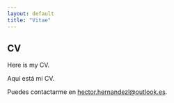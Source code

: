```yaml
---
layout: default
title: "Vitae"
---
```


## CV
Here is my CV.

Aquí está mi CV.

Puedes contactarme en hector.hernandezl@outlook.es.
